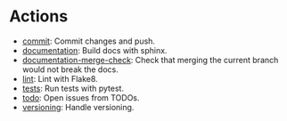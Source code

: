 # Actions

- [commit](./commit/README.md): Commit changes and push.
- [documentation](./documentation/README.md): Build docs 
with sphinx.
- [documentation-merge-check](./documentation-merge-check/README.md): Check that merging the current branch would not break the docs.
- [lint](./lint/README.md): Lint with Flake8.
- [tests](./tests/README.md): Run tests with pytest.
- [todo](./todo/README.md): Open issues from TODOs.
- [versioning](./versioning.md): Handle versioning.
